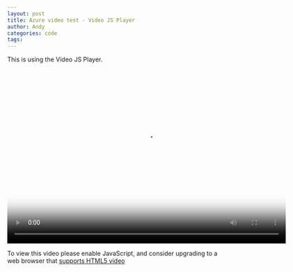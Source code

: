 ```yaml
---
layout: post
title: Azure video test - Video JS Player
author: Andy
categories: code
tags:
---
```


<link href="http://vjs.zencdn.net/5.16.0/video-js.css" rel="stylesheet">
<script src="http://vjs.zencdn.net/ie8/1.1.2/videojs-ie8.min.js"></script>

This is using the Video JS Player.

  <video id="my-video" class="video-js" controls preload="auto" width="640" height="400"
  poster="https://andycookreadify.blob.core.windows.net/asset-9898b21b-c000-4267-b74f-4ef8b6627d2c/Protest_000001.jpg?sv=2015-07-08&sr=c&si=9fbc2787-afe5-47a2-a5f2-23a48f14fc45&sig=uVOcPdAmOyntNpmV4A%2BMCRSZAQ0Hfy93ybLrsGoxQYk%3D&st=2017-02-13T04%3A14%3A07Z&se=2117-02-13T04%3A14%3A07Z" data-setup="{}" type="application/vnd.ms-sstr+xml">
    <source src="http://andycookreadify.streaming.mediaservices.windows.net/cd9b2438-f079-412c-b302-f50766d6a27f/Protest_videostabilization.ism/manifest" type='video/mp4'>
    <p class="vjs-no-js">
      To view this video please enable JavaScript, and consider upgrading to a web browser that
      <a href="http://videojs.com/html5-video-support/" target="_blank">supports HTML5 video</a>
    </p>
  </video>

  <script src="http://vjs.zencdn.net/5.16.0/video.js"></script>

